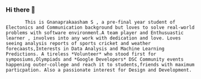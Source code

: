 ### Hi there 👋
           This is Gnanaprakaasham S , a pre-final year student of Electonics and Communication background but loves to solve real-world problems with software environment.A team player and Enthusuastic learner , involves into any work with dedication and love. Loves seeing analysis reports of sports cricket and weather forecaasts,Interests in Data Analysis and Machine Learning Predictions. A tireless *Volunteer* who stood first for symposiums,Olympiads and *Google Developers* DSC Community events happening outer-college and reach it to students,friends with maximum particpation. Also a passionate interest for Design and Development.

<!--
**Gnanaprakaasham/Gnanaprakaasham** is a ✨ _special_ ✨ repository because its `README.md` (this file) appears on your GitHub profile.

Here are some ideas to get you started:

- 🔭 I’m currently working on Data structures and Algorithms.
- 🌱 I’m currently learning SQL,Kotlin
- 👯 I’m looking to collaborate on Open Source Projects
- 🤔 I’m looking for help with  Competitive Programming. 
- 💬 Ask me about anything related to Tech and design
- 📫 How to reach me: Linkedin
- 😄 Pronouns: He/him
- ⚡ Fun fact: Loves Cricket,Bass music and Binge Watching
-->
